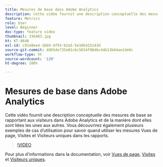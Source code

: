 ```yaml
---
title: Mesures de base dans Adobe Analytics
description: Cette vidéo fournit une description conceptuelle des mesures de base se rapportant aux visiteurs dans Adobe Analytics et de la manière dont elles sont liées les unes aux autres. Vous découvrirez également plusieurs exemples de cas dʼutilisation pour savoir quand utiliser les mesures Vues de page, Visites et Visiteurs uniques dans les rapports.
feature: Metrics
role: User
level: Beginner
doc-type: feature video
thumbnail: 336483.jpg
kt: KT-8646
exl-id: c91e8ee4-16b9-4f93-b2a5-5e10b415143d
source-git-commit: dd65de735e01c6c5654f98dbc44b13b64ae1de0c
workflow-type: ht
source-wordcount: '129'
ht-degree: 100%

---
```


# Mesures de base dans Adobe Analytics

Cette vidéo fournit une description conceptuelle des mesures de base se rapportant aux visiteurs dans Adobe Analytics et de la manière dont elles sont liées les unes aux autres. Vous découvrirez également plusieurs exemples de cas dʼutilisation pour savoir quand utiliser les mesures Vues de page, Visites et Visiteurs uniques dans les rapports.

>[!VIDEO](https://video.tv.adobe.com/v/336483/?quality=12&learn=on)

Pour plus dʼinformations dans la documentation, voir [Vues de page](https://experienceleague.adobe.com/docs/analytics/components/metrics/page-views.html?lang=fr), [Visites](https://experienceleague.adobe.com/docs/analytics/components/metrics/visits.html?lang=fr) et [Visiteurs uniques](https://experienceleague.adobe.com/docs/analytics/components/metrics/unique-visitors.html?lang=fr).
